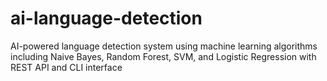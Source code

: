 # ai-language-detection
AI-powered language detection system using machine learning algorithms including Naive Bayes, Random Forest, SVM, and Logistic Regression with REST API and CLI interface
